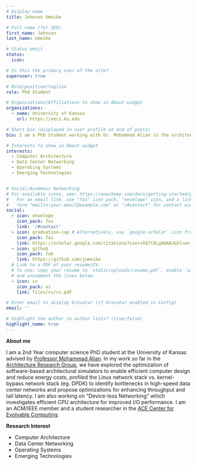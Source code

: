 ```yaml
---
# Display name
title: Johnson Umeike

# Full name (for SEO)
first_name: Johnson
last_name: Umeike

# Status emoji
status:
  icon:

# Is this the primary user of the site?
superuser: true

# Role/position/tagline
role: Phd Student

# Organizations/Affiliations to show in About widget
organizations:
  - name: University of Kansas
    url: https://eecs.ku.edu

# Short bio (displayed in user profile at end of posts)
bio: I am a PhD Student working with Dr. Mohammad Alian in the architecture research group in the University of Kansas.

# Interests to show in About widget
interests:
  - Computer Architecture
  - Data Center Networking
  - Operating Systems
  - Emerging Technologies


# Social/Academic Networking
# For available icons, see: https://wowchemy.com/docs/getting-started/page-builder/#icons
#   For an email link, use "fas" icon pack, "envelope" icon, and a link in the
#   form "mailto:your-email@example.com" or "/#contact" for contact widget.
social:
  - icon: envelope
    icon_pack: fas
    link: '/#contact'
  - icon: graduation-cap # Alternatively, use `google-scholar` icon from `ai` icon pack
    icon_pack: fas
    link: https://scholar.google.com/citations?user=5Q7t8LgAAAAJ&hl=en
  - icon: github
    icon_pack: fab
    link: https://github.com/jumeike
  # Link to a PDF of your resume/CV.
  # To use: copy your resume to `static/uploads/resume.pdf`, enable `ai` icons in `params.yaml`,
  # and uncomment the lines below.
  - icon: cv
    icon_pack: ai
    link: files/cv/cv.pdf

# Enter email to display Gravatar (if Gravatar enabled in Config)
email: ''

# Highlight the author in author lists? (true/false)
highlight_name: true
---
```


**About me**

I am a 2nd Year computer science PhD student at the University of Kansas advised by [Professor Mohammad Alian](https://alian-eecs.ku.edu). In my work so far in the [Architecture Research Group](https://arg.ku.edu/), we have explored the optimization of software-based architectural simulators to enable efficient computer design and reduce energy costs, profiled the Linux network stack vs. kernel-bypass network stack (eg. DPDK) to identify bottlenecks in high-speed data center networks and propose optimizations for enhancing throughput and tail latency. I am also working on “Device-less Networking” which investigates efficient CPU architecture for improved I/O performance. I am an ACM/IEEE member and a student researcher in the [ACE Center for Evolvable Computing](https://acecenter.grainger.illinois.edu/).

**Research Interest**

* Computer Architecture
* Data Center Networking
* Operating Systems
* Emerging Technologies
